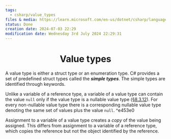 ```yaml
---
tags:
  - csharp/value_types
files & media: https://learn.microsoft.com/en-us/dotnet/csharp/language-reference/language-specification/types#83-value-types
status: Done
creation date: 2024-07-03 22:29
modification date: Wednesday 3rd July 2024 22:29:31
---
```

# <center> Value types</center>
A value type is either a struct type or an enumeration type. C# provides a set of predefined struct types called the _**simple types**_. The simple types are identified through keywords.

Unlike a variable of a reference type, a variable of a value type can contain the value `null` only if the value type is a nullable value type ([§8.3.12](https://learn.microsoft.com/en-us/dotnet/csharp/language-reference/language-specification/types#8312-nullable-value-types)). For every non-nullable value type there is a corresponding nullable value type denoting the same set of values 
plus the value `null`. ^e453e0

Assignment to a variable of a value type creates a _copy_ of the value being assigned. This differs from assignment to a variable of a reference type, which copies the reference but not the object identified by the reference.